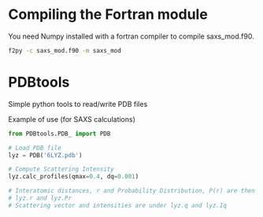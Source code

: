 # Compiling the Fortran module
You need Numpy installed with a fortran compiler to compile saxs_mod.f90.

``` bash
f2py -c saxs_mod.f90 -m saxs_mod
```

# PDBtools
Simple python tools to read/write PDB files

Example of use (for SAXS calculations)

``` Python
from PDBtools.PDB_ import PDB

# Load PDB file
lyz = PDB('6LYZ.pdb')

# Compute Scattering Intensity 
lyz.calc_profiles(qmax=0.4, dq=0.001)

# Interatomic distances, r and Probability Distribution, P(r) are then stored under
# lyz.r and lyz.Pr
# Scattering vector and intensities are under lyz.q and lyz.Iq
```

